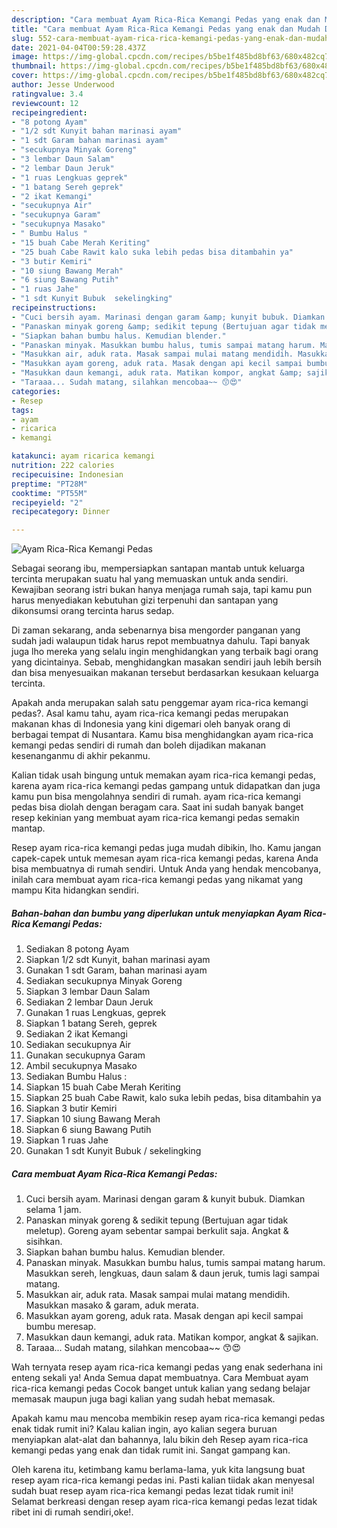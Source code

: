 ```yaml
---
description: "Cara membuat Ayam Rica-Rica Kemangi Pedas yang enak dan Mudah Dibuat"
title: "Cara membuat Ayam Rica-Rica Kemangi Pedas yang enak dan Mudah Dibuat"
slug: 552-cara-membuat-ayam-rica-rica-kemangi-pedas-yang-enak-dan-mudah-dibuat
date: 2021-04-04T00:59:28.437Z
image: https://img-global.cpcdn.com/recipes/b5be1f485bd8bf63/680x482cq70/ayam-rica-rica-kemangi-pedas-foto-resep-utama.jpg
thumbnail: https://img-global.cpcdn.com/recipes/b5be1f485bd8bf63/680x482cq70/ayam-rica-rica-kemangi-pedas-foto-resep-utama.jpg
cover: https://img-global.cpcdn.com/recipes/b5be1f485bd8bf63/680x482cq70/ayam-rica-rica-kemangi-pedas-foto-resep-utama.jpg
author: Jesse Underwood
ratingvalue: 3.4
reviewcount: 12
recipeingredient:
- "8 potong Ayam"
- "1/2 sdt Kunyit bahan marinasi ayam"
- "1 sdt Garam bahan marinasi ayam"
- "secukupnya Minyak Goreng"
- "3 lembar Daun Salam"
- "2 lembar Daun Jeruk"
- "1 ruas Lengkuas geprek"
- "1 batang Sereh geprek"
- "2 ikat Kemangi"
- "secukupnya Air"
- "secukupnya Garam"
- "secukupnya Masako"
- " Bumbu Halus "
- "15 buah Cabe Merah Keriting"
- "25 buah Cabe Rawit kalo suka lebih pedas bisa ditambahin ya"
- "3 butir Kemiri"
- "10 siung Bawang Merah"
- "6 siung Bawang Putih"
- "1 ruas Jahe"
- "1 sdt Kunyit Bubuk  sekelingking"
recipeinstructions:
- "Cuci bersih ayam. Marinasi dengan garam &amp; kunyit bubuk. Diamkan selama 1 jam."
- "Panaskan minyak goreng &amp; sedikit tepung (Bertujuan agar tidak meletup). Goreng ayam sebentar sampai berkulit saja. Angkat &amp; sisihkan."
- "Siapkan bahan bumbu halus. Kemudian blender."
- "Panaskan minyak. Masukkan bumbu halus, tumis sampai matang harum. Masukkan sereh, lengkuas, daun salam &amp; daun jeruk, tumis lagi sampai matang."
- "Masukkan air, aduk rata. Masak sampai mulai matang mendidih. Masukkan masako &amp; garam, aduk merata."
- "Masukkan ayam goreng, aduk rata. Masak dengan api kecil sampai bumbu meresap."
- "Masukkan daun kemangi, aduk rata. Matikan kompor, angkat &amp; sajikan."
- "Taraaa... Sudah matang, silahkan mencobaa~~ 😙😍"
categories:
- Resep
tags:
- ayam
- ricarica
- kemangi

katakunci: ayam ricarica kemangi 
nutrition: 222 calories
recipecuisine: Indonesian
preptime: "PT28M"
cooktime: "PT55M"
recipeyield: "2"
recipecategory: Dinner

---
```



![Ayam Rica-Rica Kemangi Pedas](https://img-global.cpcdn.com/recipes/b5be1f485bd8bf63/680x482cq70/ayam-rica-rica-kemangi-pedas-foto-resep-utama.jpg)

Sebagai seorang ibu, mempersiapkan santapan mantab untuk keluarga tercinta merupakan suatu hal yang memuaskan untuk anda sendiri. Kewajiban seorang istri bukan hanya menjaga rumah saja, tapi kamu pun harus menyediakan kebutuhan gizi terpenuhi dan santapan yang dikonsumsi orang tercinta harus sedap.

Di zaman  sekarang, anda sebenarnya bisa mengorder panganan yang sudah jadi walaupun tidak harus repot membuatnya dahulu. Tapi banyak juga lho mereka yang selalu ingin menghidangkan yang terbaik bagi orang yang dicintainya. Sebab, menghidangkan masakan sendiri jauh lebih bersih dan bisa menyesuaikan makanan tersebut berdasarkan kesukaan keluarga tercinta. 



Apakah anda merupakan salah satu penggemar ayam rica-rica kemangi pedas?. Asal kamu tahu, ayam rica-rica kemangi pedas merupakan makanan khas di Indonesia yang kini digemari oleh banyak orang di berbagai tempat di Nusantara. Kamu bisa menghidangkan ayam rica-rica kemangi pedas sendiri di rumah dan boleh dijadikan makanan kesenanganmu di akhir pekanmu.

Kalian tidak usah bingung untuk memakan ayam rica-rica kemangi pedas, karena ayam rica-rica kemangi pedas gampang untuk didapatkan dan juga kamu pun bisa mengolahnya sendiri di rumah. ayam rica-rica kemangi pedas bisa diolah dengan beragam cara. Saat ini sudah banyak banget resep kekinian yang membuat ayam rica-rica kemangi pedas semakin mantap.

Resep ayam rica-rica kemangi pedas juga mudah dibikin, lho. Kamu jangan capek-capek untuk memesan ayam rica-rica kemangi pedas, karena Anda bisa membuatnya di rumah sendiri. Untuk Anda yang hendak mencobanya, inilah cara membuat ayam rica-rica kemangi pedas yang nikamat yang mampu Kita hidangkan sendiri.

<!--inarticleads1-->

##### Bahan-bahan dan bumbu yang diperlukan untuk menyiapkan Ayam Rica-Rica Kemangi Pedas:

1. Sediakan 8 potong Ayam
1. Siapkan 1/2 sdt Kunyit, bahan marinasi ayam
1. Gunakan 1 sdt Garam, bahan marinasi ayam
1. Sediakan secukupnya Minyak Goreng
1. Siapkan 3 lembar Daun Salam
1. Sediakan 2 lembar Daun Jeruk
1. Gunakan 1 ruas Lengkuas, geprek
1. Siapkan 1 batang Sereh, geprek
1. Sediakan 2 ikat Kemangi
1. Sediakan secukupnya Air
1. Gunakan secukupnya Garam
1. Ambil secukupnya Masako
1. Sediakan  Bumbu Halus :
1. Siapkan 15 buah Cabe Merah Keriting
1. Siapkan 25 buah Cabe Rawit, kalo suka lebih pedas, bisa ditambahin ya
1. Siapkan 3 butir Kemiri
1. Siapkan 10 siung Bawang Merah
1. Siapkan 6 siung Bawang Putih
1. Siapkan 1 ruas Jahe
1. Gunakan 1 sdt Kunyit Bubuk / sekelingking




<!--inarticleads2-->

##### Cara membuat Ayam Rica-Rica Kemangi Pedas:

1. Cuci bersih ayam. Marinasi dengan garam &amp; kunyit bubuk. Diamkan selama 1 jam.
1. Panaskan minyak goreng &amp; sedikit tepung (Bertujuan agar tidak meletup). Goreng ayam sebentar sampai berkulit saja. Angkat &amp; sisihkan.
1. Siapkan bahan bumbu halus. Kemudian blender.
1. Panaskan minyak. Masukkan bumbu halus, tumis sampai matang harum. Masukkan sereh, lengkuas, daun salam &amp; daun jeruk, tumis lagi sampai matang.
1. Masukkan air, aduk rata. Masak sampai mulai matang mendidih. Masukkan masako &amp; garam, aduk merata.
1. Masukkan ayam goreng, aduk rata. Masak dengan api kecil sampai bumbu meresap.
1. Masukkan daun kemangi, aduk rata. Matikan kompor, angkat &amp; sajikan.
1. Taraaa... Sudah matang, silahkan mencobaa~~ 😙😍




Wah ternyata resep ayam rica-rica kemangi pedas yang enak sederhana ini enteng sekali ya! Anda Semua dapat membuatnya. Cara Membuat ayam rica-rica kemangi pedas Cocok banget untuk kalian yang sedang belajar memasak maupun juga bagi kalian yang sudah hebat memasak.

Apakah kamu mau mencoba membikin resep ayam rica-rica kemangi pedas enak tidak rumit ini? Kalau kalian ingin, ayo kalian segera buruan menyiapkan alat-alat dan bahannya, lalu bikin deh Resep ayam rica-rica kemangi pedas yang enak dan tidak rumit ini. Sangat gampang kan. 

Oleh karena itu, ketimbang kamu berlama-lama, yuk kita langsung buat resep ayam rica-rica kemangi pedas ini. Pasti kalian tiidak akan menyesal sudah buat resep ayam rica-rica kemangi pedas lezat tidak rumit ini! Selamat berkreasi dengan resep ayam rica-rica kemangi pedas lezat tidak ribet ini di rumah sendiri,oke!.

